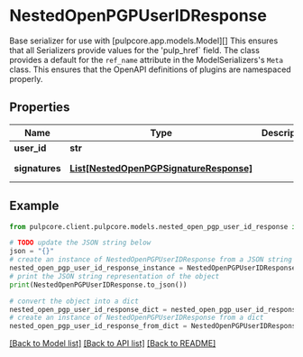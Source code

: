 # NestedOpenPGPUserIDResponse

Base serializer for use with [pulpcore.app.models.Model][]  This ensures that all Serializers provide values for the 'pulp_href` field.  The class provides a default for the ``ref_name`` attribute in the ModelSerializers's ``Meta`` class. This ensures that the OpenAPI definitions of plugins are namespaced properly.

## Properties

Name | Type | Description | Notes
------------ | ------------- | ------------- | -------------
**user_id** | **str** |  | 
**signatures** | [**List[NestedOpenPGPSignatureResponse]**](NestedOpenPGPSignatureResponse.md) |  | [optional] [readonly] 

## Example

```python
from pulpcore.client.pulpcore.models.nested_open_pgp_user_id_response import NestedOpenPGPUserIDResponse

# TODO update the JSON string below
json = "{}"
# create an instance of NestedOpenPGPUserIDResponse from a JSON string
nested_open_pgp_user_id_response_instance = NestedOpenPGPUserIDResponse.from_json(json)
# print the JSON string representation of the object
print(NestedOpenPGPUserIDResponse.to_json())

# convert the object into a dict
nested_open_pgp_user_id_response_dict = nested_open_pgp_user_id_response_instance.to_dict()
# create an instance of NestedOpenPGPUserIDResponse from a dict
nested_open_pgp_user_id_response_from_dict = NestedOpenPGPUserIDResponse.from_dict(nested_open_pgp_user_id_response_dict)
```
[[Back to Model list]](../README.md#documentation-for-models) [[Back to API list]](../README.md#documentation-for-api-endpoints) [[Back to README]](../README.md)


